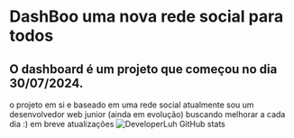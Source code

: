 # DashBoo uma nova rede social para todos
## O **dashboard** é um projeto que começou no dia 30/07/2024. 
o projeto em si e baseado em uma rede social 
atualmente sou um desenvolvedor web junior (ainda em evolução) buscando melhorar a cada dia :)
em breve atualizações
![DeveloperLuh GitHub stats](https://github-readme-stats.vercel.app/api?username=DeveloperLuh&show_icons=true&theme=transparent)
